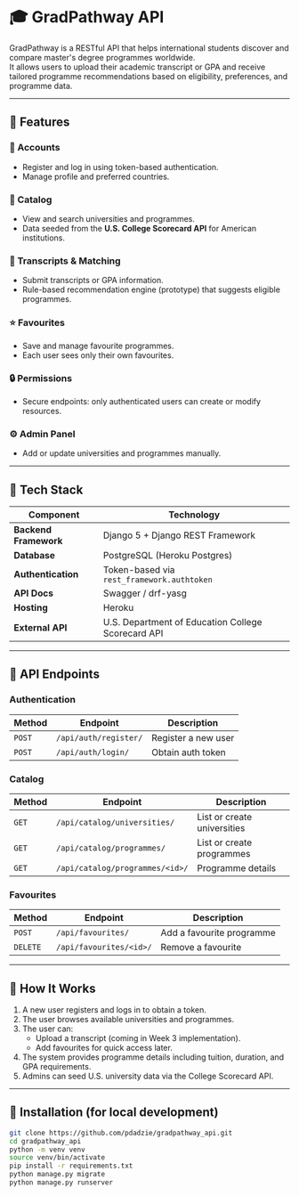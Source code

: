 # 🎓 GradPathway API

GradPathway is a RESTful API that helps international students discover and compare master's degree programmes worldwide.  
It allows users to upload their academic transcript or GPA and receive tailored programme recommendations based on eligibility, preferences, and programme data.

---

## 🚀 Features

### 👤 Accounts
- Register and log in using token-based authentication.
- Manage profile and preferred countries.

### 🏫 Catalog
- View and search universities and programmes.
- Data seeded from the **U.S. College Scorecard API** for American institutions.

### 📄 Transcripts & Matching
- Submit transcripts or GPA information.
- Rule-based recommendation engine (prototype) that suggests eligible programmes.

### ⭐ Favourites
- Save and manage favourite programmes.
- Each user sees only their own favourites.

### 🔒 Permissions
- Secure endpoints: only authenticated users can create or modify resources.

### ⚙️ Admin Panel
- Add or update universities and programmes manually.

---

## 🧱 Tech Stack

| Component | Technology |
|------------|-------------|
| **Backend Framework** | Django 5 + Django REST Framework |
| **Database** | PostgreSQL (Heroku Postgres) |
| **Authentication** | Token-based via `rest_framework.authtoken` |
| **API Docs** | Swagger / drf-yasg |
| **Hosting** | Heroku |
| **External API** | U.S. Department of Education College Scorecard API |

---

## 🧩 API Endpoints

### Authentication
| Method | Endpoint | Description |
|--------|-----------|-------------|
| `POST` | `/api/auth/register/` | Register a new user |
| `POST` | `/api/auth/login/` | Obtain auth token |

### Catalog
| Method | Endpoint | Description |
|--------|-----------|-------------|
| `GET` | `/api/catalog/universities/` | List or create universities |
| `GET` | `/api/catalog/programmes/` | List or create programmes |
| `GET` | `/api/catalog/programmes/<id>/` | Programme details |

### Favourites
| Method | Endpoint | Description |
|--------|-----------|-------------|
| `POST` | `/api/favourites/` | Add a favourite programme |
| `DELETE` | `/api/favourites/<id>/` | Remove a favourite |

---

## 🧠 How It Works

1. A new user registers and logs in to obtain a token.  
2. The user browses available universities and programmes.  
3. The user can:
   - Upload a transcript (coming in Week 3 implementation).
   - Add favourites for quick access later.  
4. The system provides programme details including tuition, duration, and GPA requirements.  
5. Admins can seed U.S. university data via the College Scorecard API.

---

## 🧰 Installation (for local development)

```bash
git clone https://github.com/pdadzie/gradpathway_api.git
cd gradpathway_api
python -m venv venv
source venv/bin/activate   
pip install -r requirements.txt
python manage.py migrate
python manage.py runserver
